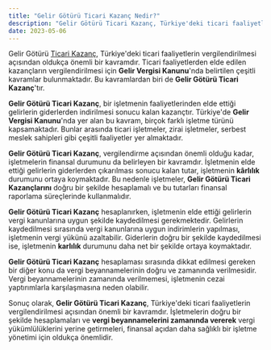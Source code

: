 ```yaml
---
title: "Gelir Götürü Ticari Kazanç Nedir?"
description: "Gelir Götürü Ticari Kazanç, Türkiye'deki ticari faaliyetlerin vergilendirilmesi açısından oldukça önemli bir kavramdır"
date: 2023-05-06
---
```


Gelir Götürü <a href="/yazilar/basit-usulde-ticari-kazanc-nedir/">Ticari Kazanç</a>, Türkiye'deki ticari faaliyetlerin vergilendirilmesi açısından oldukça önemli bir kavramdır.
Ticari faaliyetlerden elde edilen kazançların vergilendirilmesi için **Gelir Vergisi Kanunu**'nda belirtilen çeşitli
kavramlar bulunmaktadır. Bu kavramlardan biri de **Gelir Götürü Ticari Kazanç**'tır.

**Gelir Götürü Ticari Kazanç**, bir işletmenin faaliyetlerinden elde ettiği gelirlerin giderlerden indirilmesi sonucu
kalan kazançtır. Türkiye'de **Gelir Vergisi Kanunu**'nda yer alan bu kavram, birçok farklı işletme türünü kapsamaktadır.
Bunlar arasında ticari işletmeler, zirai işletmeler, serbest meslek sahipleri gibi çeşitli faaliyetler yer almaktadır.

**Gelir Götürü Ticari Kazanç**, vergilendirme açısından önemli olduğu kadar, işletmelerin finansal durumunu da
belirleyen bir kavramdır. İşletmenin elde ettiği gelirlerin giderlerden çıkarılması sonucu kalan tutar, işletmenin
**kârlılık** durumunu ortaya koymaktadır. Bu nedenle işletmeler, **Gelir Götürü Ticari Kazançlarını** doğru bir şekilde
hesaplamalı ve bu tutarları finansal raporlama süreçlerinde kullanmalıdır.

**Gelir Götürü Ticari Kazanç** hesaplanırken, işletmenin elde ettiği gelirlerin vergi kanunlarına uygun şekilde
kaydedilmesi gerekmektedir. Gelirlerin kaydedilmesi sırasında vergi kanunlarına uygun indirimlerin yapılması, işletmenin
vergi yükünü azaltabilir. Giderlerin doğru bir şekilde kaydedilmesi ise, işletmenin **karlılık** durumunu daha net bir
şekilde ortaya koymaktadır.

**Gelir Götürü Ticari Kazanç** hesaplaması sırasında dikkat edilmesi gereken bir diğer konu da vergi beyannamelerinin
doğru ve zamanında verilmesidir. Vergi beyannamelerinin zamanında verilmemesi, işletmenin cezai yaptırımlarla
karşılaşmasına neden olabilir.

Sonuç olarak, **Gelir Götürü Ticari Kazanç**, Türkiye'deki ticari faaliyetlerin vergilendirilmesi açısından önemli bir
kavramdır. İşletmelerin doğru bir şekilde hesaplamaları ve **vergi beyannamelerini zamanında vererek** vergi
yükümlülüklerini yerine getirmeleri, finansal açıdan daha sağlıklı bir işletme yönetimi için oldukça önemlidir.
